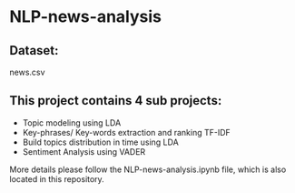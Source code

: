 # NLP-news-analysis

## Dataset:
news.csv

## This project contains 4 sub projects:
* Topic modeling using LDA
* Key-phrases/ Key-words extraction and ranking TF-IDF
* Build topics distribution in time using LDA
* Sentiment Analysis using VADER

More details please follow the NLP-news-analysis.ipynb file, which is also located in this repository. 
